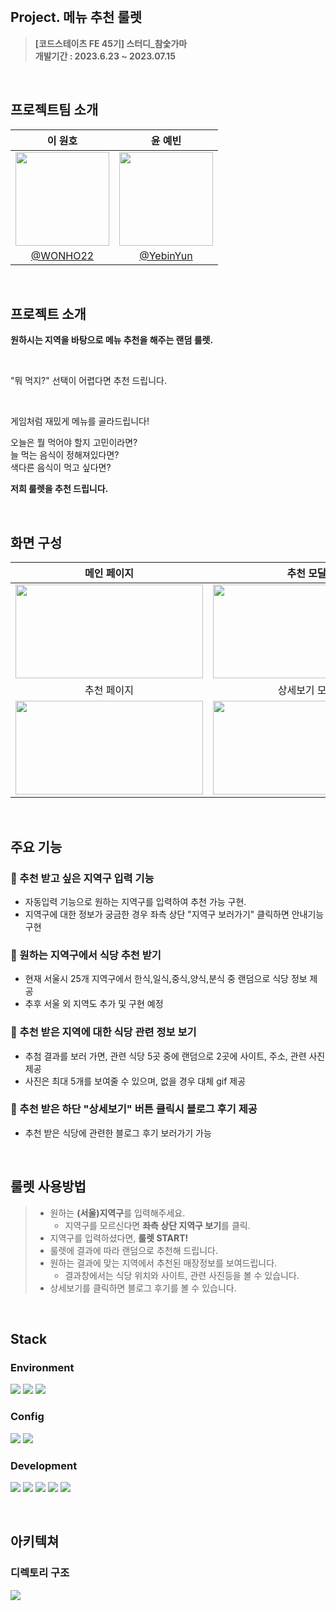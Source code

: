 
<br>

## **Project. 메뉴 추천 룰렛**
>**[코드스테이츠 FE 45기] 스터디_참숯가마** <br>
>**개발기간 : 2023.6.23 ~ 2023.07.15**

<br>

## 프로젝트팀 소개
|<center>이 원호</center>|<center>윤 예빈</center>|
|---|---|
|<img width="150px" height="150px" src = "src/img/Wonho.png">|<img width="150px" height="150px" src = "src/img/Yebin.jpg">|
|<center>[@WONHO22](https://github.com/WONHO22)</center>|<center>[@YebinYun](https://github.com/YebinYun)</center>|

<br>

## 프로젝트 소개

**원하시는 지역을 바탕으로 메뉴 추천을 해주는 랜덤 룰렛.**

<br>

"뭐 먹지?" 선택이 어렵다면 추천 드립니다.

<br>

게임처럼 재밌게 메뉴를 골라드립니다!

오늘은 뭘 먹어야 할지 고민이라면?<br>
늘 먹는 음식이 정해져있다면?<br>
색다른 음식이 먹고 싶다면?<br>

**저희 룰렛을 추천 드립니다.**

<br>

## 화면 구성
|<center>메인 페이지</center>|<center>추천 모달</center>|<center>지역 보기 ver 1.</center>|
|---|---|---|
|<img width="300px" height="150px" src = "src/img/Main.png">|<img width="300px" height="150px" src = "src/img/MainModal.png">|<img width="300px" height="150px" src = "src/img/MapModalFirst.png">|
|<center>추천 페이지</center>|<center>상세보기 모달</center>|<center>지역 보기 ver 2.</center>|
|<img width="300px" height="150px" src = "src/img/Recomandation.png">|<img width="300px" height="150px" src = "src/img/BlogModal.png">|<img width="300px" height="150px" src = "src/img/MapModalSec.png">|

<br>

## 주요 기능

### 🍚 추천 받고 싶은 지역구 입력 기능
- 자동입력 기능으로 원하는 지역구를 입력하여 추천 가능 구현.
- 지역구에 대한 정보가 궁금한 경우 좌측 상단 "지역구 보러가기" 클릭하면 안내기능 구현

### 🍚 원하는 지역구에서 식당 추천 받기
- 현재 서울시 25개 지역구에서 한식,일식,중식,양식,분식 중 랜덤으로 식당 정보 제공
- 추후 서울 외 지역도 추가 및 구현 예정

### 🍚 추천 받은 지역에 대한 식당 관련 정보 보기
- 추첨 결과를 보러 가면, 관련 식당 5곳 중에 랜덤으로 2곳에 사이트, 주소, 관련 사진 제공
- 사진은 최대 5개를 보여줄 수 있으며, 없을 경우 대체 gif 제공

### 🍚 추천 받은 하단 "상세보기" 버튼 클릭시 블로그 후기 제공
- 추천 받은 식당에 관련한 블로그 후기 보러가기 가능

<br>

## 룰렛 사용방법
> - 원하는 **(서울)지역구**를 입력해주세요.
>   - 지역구를 모르신다면 **좌측 상단 지역구 보기**를 클릭.
> - 지역구를 입력하셨다면, **룰렛 START!**
> - 룰렛에 결과에 따라 랜덤으로 추천해 드립니다.
> - 원하는 결과에 맞는 지역에서 추천된 매장정보를 보여드립니다.
>   - 결과창에서는 식당 위치와 사이트, 관련 사진등을 볼 수 있습니다.
> - 상세보기를 클릭하면 블로그 후기를 볼 수 있습니다.

<br>

## **Stack**

### **Environment**
<img src="https://img.shields.io/badge/visual studio code-007ACC?style=flat&logo=visualstudiocode&logoColor=white"/> <img src="https://img.shields.io/badge/git-F05032?style=flat&logo=git&logoColor=white"/> <img src="https://img.shields.io/badge/git hub-181717?style=flat&logo=github&logoColor=white"/>

### **Config**
<img src="https://img.shields.io/badge/npm-CB3837?style=flat&logo=npm&logoColor=white"/> <img src="https://img.shields.io/badge/naver-03C75A?style=flat&logo=npm&logoColor=white"/>

### **Development**
<img src="https://img.shields.io/badge/JavaScript-F7DF1E?style=flat&logo=JavaScript&logoColor=white"/> <img src="https://img.shields.io/badge/react-61DAFB?style=flat&logo=react&logoColor=white"/> <img src="https://img.shields.io/badge/styled components-DB7093?style=flat&logo=styledcomponents&logoColor=white"/> <img src="https://img.shields.io/badge/react router-CA4245?style=flat&logo=reactrouter&logoColor=white"/> <img src="https://img.shields.io/badge/axios-5A29E4?style=flat&logo=axios&logoColor=white"/>

<br>

## 아키텍쳐
### 디렉토리 구조
<img src = "src/img/components.png">
<br>










